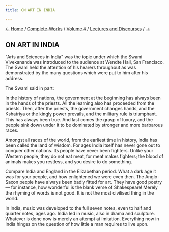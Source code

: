 ```yaml
---
title: ON ART IN INDIA

---
```

<div>

[←](the_basis_for_psychic_or_spiritual_research.htm)
[Home](../../../index.htm) / [Complete-Works](../../complete_works.htm)
/ [Volume 4](../volume_4_contents.htm) / [Lectures and
Discourses](lectures_and_discourses_contents.htm)
/ [→](is_india_a_benighted_country.htm)

  

## ON ART IN INDIA

"Arts and Sciences in India" was the topic under which the Swami
Vivekananda was introduced to the audience at Wendte Hall, San
Francisco. The Swami held the attention of his hearers throughout as was
demonstrated by the many questions which were put to him after his
address.

The Swami said in part:

In the history of nations, the government at the beginning has always
been in the hands of the priests. All the learning also has proceeded
from the priests. Then, after the priests, the government changes hands,
and the Kshatriya or the kingly power prevails, and the military rule is
triumphant. This has always been true. And last comes the grasp of
luxury, and the people sink down under it to be dominated by stronger
and more barbarous races.

Amongst all races of the world, from the earliest time in history, India
has been called the land of wisdom. For ages India itself has never gone
out to conquer other nations. Its people have never been fighters.
Unlike your Western people, they do not eat meat, for meat makes
fighters; the blood of animals makes you restless, and you desire to do
something.

Compare India and England in the Elizabethan period. What a dark age it
was for your people, and how enlightened we were even then. The
Anglo-Saxon people have always been badly fitted for art. They have good
poetry — for instance, how wonderful is the blank verse of Shakespeare!
Merely the rhyming of words is not good. It is not the most civilised
thing in the world.

In India, music was developed to the full seven notes, even to half and
quarter notes, ages ago. India led in music, also in drama and
sculpture. Whatever is done now is merely an attempt at imitation.
Everything now in India hinges on the question of how little a man
requires to live upon.

</div>
